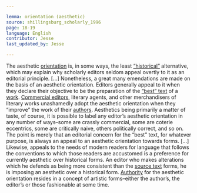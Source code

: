 ```yaml
---

lemma: orientation (aesthetic)
source: shillingsburg_scholarly_1996
page: 18-19
language: English
contributor: Jesse
last_updated_by: Jesse

---
```

The aesthetic [orientation](orientationFormal.html) is, in some ways, the least [“historical”](orientationDocumentary.html) alternative, which may explain why scholarly editors seldom appeal overtly to it as an editorial principle. […] Nonetheless, a great many emendations are made on the basis of an aesthetic orientation. Editors generally appeal to it when they declare their objective to be the preparation of the [“best” text](textIdeal.html) of a [work](work.html). [Commercial editors](editingCommercial.html), literary agents, and other merchandisers of literary works unashamedly adopt the aesthetic orientation when they “improve” the work of their [authors](author.html). Aesthetics being primarily a matter of taste, of course, it is possible to label any editor’s aesthetic orientation in any number of ways–some are crassly commercial, some are coterie eccentrics, some are critically naive, others politically correct, and so on. The point is merely that an editorial concern for the “best” text, for whatever purpose, is always an appeal to an aesthetic orientation towards forms. […] Likewise, appeals to the needs of modern readers for language that follows the conventions to which those readers are accustomed is a preference for currently aesthetic over historical forms. An editor who makes alterations which he defends as being more consistent than the [source text](textSource.html) forms, he is imposing an aesthetic over a historical form. [Authority](authority.html) for the aesthetic orientation resides in a concept of artistic forms–either the author’s, the editor’s or those fashionable at some time.
